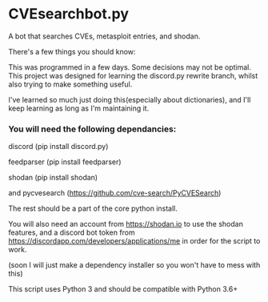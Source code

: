 # CVEsearchbot.py
A bot that searches CVEs, metasploit entries, and shodan. 


There's a few things you should know:

This was programmed in a few days. Some decisions may not be optimal.
This project was designed for learning the discord.py rewrite branch, 
whilst also trying to make something useful.

I've learned so much just doing this(especially about dictionaries), and I'll keep learning as long
as I'm maintaining it. 


### You will need the following dependancies:

discord (pip install discord.py)

feedparser (pip install feedparser)

shodan (pip install shodan)

and pycvesearch (https://github.com/cve-search/PyCVESearch)

The rest should be a part of the core python install.

You will also need an account from https://shodan.io to use the shodan features, and
a discord bot token from https://discordapp.com/developers/applications/me in order
for the script to work.

(soon I will just make a dependency installer so you won't have to mess with this)

This script uses Python 3 and should be compatible with Python 3.6+
